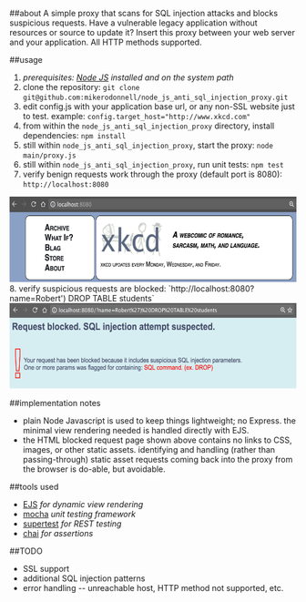 ##about
A simple proxy that scans for SQL injection attacks and blocks suspicious requests. Have a vulnerable legacy application without resources or source to update it? Insert this proxy between your web server and your application. All HTTP methods supported.

##usage
1. _prerequisites: [Node JS](https://nodejs.org) installed and on the system path_
2. clone the repository: `git clone git@github.com:mikerodonnell/node_js_anti_sql_injection_proxy.git`
3. edit config.js with your application base url, or any non-SSL website just to test. example: `config.target_host="http://www.xkcd.com"`
4. from within the `node_js_anti_sql_injection_proxy` directory, install dependencies: `npm install`
5. still within `node_js_anti_sql_injection_proxy`, start the proxy: `node main/proxy.js`
6. still within `node_js_anti_sql_injection_proxy`, run unit tests: `npm test`
7. verify benign requests work through the proxy (default port is 8080): `http://localhost:8080`
<img src="example/passthru.png" width="600" height="150" />
8. verify suspicious requests are blocked: `http://localhost:8080?name=Robert') DROP TABLE students`
<img src="example/blocked.png" width="600" height="150" />

##implementation notes
* plain Node Javascript is used to keep things lightweight; no Express. the minimal view rendering needed is handled directly with EJS.
* the HTML blocked request page shown above contains no links to CSS, images, or other static assets. identifying and handling (rather than passing-through) static asset requests coming back into the proxy from the browser is do-able, but avoidable.

##tools used
* [EJS](http://ejs.co/) _for dynamic view rendering_
* [mocha](https://mochajs.org/) _unit testing framework_
* [supertest](https://www.npmjs.com/package/supertest) _for REST testing_
* [chai](http://chaijs.com) _for assertions_

##TODO
* SSL support
* additional SQL injection patterns
* error handling -- unreachable host, HTTP method not supported, etc.
